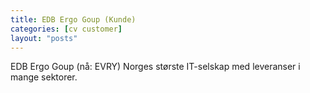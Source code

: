 ```yaml
---
title: EDB Ergo Goup (Kunde)
categories: [cv customer]
layout: "posts"
---
```


EDB Ergo Goup (nå: EVRY)
Norges største IT-selskap med leveranser i mange sektorer.
